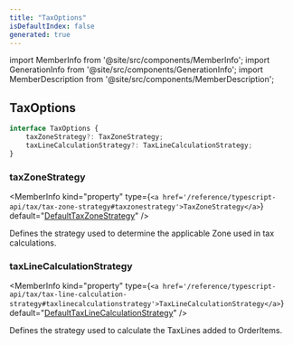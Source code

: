 ```yaml
---
title: "TaxOptions"
isDefaultIndex: false
generated: true
---
```

<!-- This file was generated from the Vendure source. Do not modify. Instead, re-run the "docs:build" script -->
import MemberInfo from '@site/src/components/MemberInfo';
import GenerationInfo from '@site/src/components/GenerationInfo';
import MemberDescription from '@site/src/components/MemberDescription';


## TaxOptions

<GenerationInfo sourceFile="packages/core/src/config/vendure-config.ts" sourceLine="857" packageName="@vendure/core" />



```ts title="Signature"
interface TaxOptions {
    taxZoneStrategy?: TaxZoneStrategy;
    taxLineCalculationStrategy?: TaxLineCalculationStrategy;
}
```

<div className="members-wrapper">

### taxZoneStrategy

<MemberInfo kind="property" type={`<a href='/reference/typescript-api/tax/tax-zone-strategy#taxzonestrategy'>TaxZoneStrategy</a>`} default="<a href='/reference/typescript-api/tax/default-tax-zone-strategy#defaulttaxzonestrategy'>DefaultTaxZoneStrategy</a>"   />

Defines the strategy used to determine the applicable Zone used in tax calculations.
### taxLineCalculationStrategy

<MemberInfo kind="property" type={`<a href='/reference/typescript-api/tax/tax-line-calculation-strategy#taxlinecalculationstrategy'>TaxLineCalculationStrategy</a>`} default="<a href='/reference/typescript-api/tax/default-tax-line-calculation-strategy#defaulttaxlinecalculationstrategy'>DefaultTaxLineCalculationStrategy</a>"   />

Defines the strategy used to calculate the TaxLines added to OrderItems.


</div>
